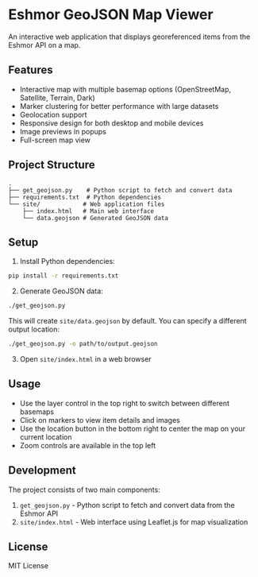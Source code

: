 # Eshmor GeoJSON Map Viewer

An interactive web application that displays georeferenced items from the Eshmor API on a map.

## Features

- Interactive map with multiple basemap options (OpenStreetMap, Satellite, Terrain, Dark)
- Marker clustering for better performance with large datasets
- Geolocation support
- Responsive design for both desktop and mobile devices
- Image previews in popups
- Full-screen map view

## Project Structure

```
.
├── get_geojson.py    # Python script to fetch and convert data
├── requirements.txt  # Python dependencies
└── site/            # Web application files
    ├── index.html   # Main web interface
    └── data.geojson # Generated GeoJSON data
```

## Setup

1. Install Python dependencies:
```bash
pip install -r requirements.txt
```

2. Generate GeoJSON data:
```bash
./get_geojson.py
```
This will create `site/data.geojson` by default. You can specify a different output location:
```bash
./get_geojson.py -o path/to/output.geojson
```

3. Open `site/index.html` in a web browser

## Usage

- Use the layer control in the top right to switch between different basemaps
- Click on markers to view item details and images
- Use the location button in the bottom right to center the map on your current location
- Zoom controls are available in the top left

## Development

The project consists of two main components:

1. `get_geojson.py` - Python script to fetch and convert data from the Eshmor API
2. `site/index.html` - Web interface using Leaflet.js for map visualization

## License

MIT License
